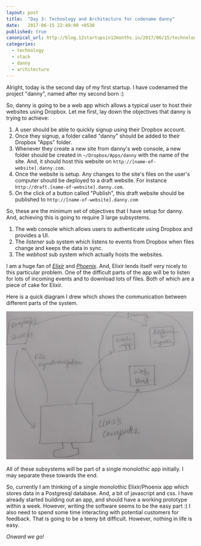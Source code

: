```yaml
---
layout: post
title:  "Day 3: Technology and Architecture for codename danny"
date:   2017-06-15 22:49:00 +0530
published: true
canonical_url: http://blog.12startupsin12months.in/2017/06/15/technology-and-architecture-for-codename-danny/
categories:
  - technology
  - stack
  - danny
  - architecture
---
```


Alright, today is the second day of my first startup. I have codenamed the project "danny", named after my second born :)

So, danny is going to be a web app which allows a typical user to host their websites using Dropbox. Let me first, lay down the objectives that danny is trying to achieve:

  1. A user should be able to quickly signup using their Dropbox account.
  2. Once they signup, a folder called "danny" should be added to their Dropbox "Apps" folder.
  3. Whenever they create a new site from danny's web console, a new folder should be created in `~/Dropbox/Apps/danny` with the name of the site. And, it should host this website on `http://[name-of-website].danny.com`.
  4. Once the website is setup. Any changes to the site's files on the user's computer should be deployed to a draft website. For instance `http://draft.[name-of-website].danny.com`.
  5. On the click of a button called "Publish", this draft website should be published to `http://[name-of-website].danny.com`

So, these are the minimum set of objectives that I have setup for danny. And, achieving this is going to require 3 large subsystems.

  1. The web console which allows users to authenticate using Dropbox and provides a UI.
  2. The *listener* sub system which listens to events from Dropbox when files change and keeps the data in sync.
  3. The *webhost* sub system which actually hosts the websites.

I am a huge fan of *[Elixir](https://elixir-lang.org/)* and *[Phoenix](http://www.phoenixframework.org/)*. And, Elixir lends itself very nicely to this particular problem.
One of the difficult parts of the app will be to listen for lots of incoming events and to download lots of files. Both of which are a piece of cake for Elixir.

Here is a quick diagram I drew which shows the communication between different parts of the system.

![danny diagram](/assets/danny-diagram-optimized.jpg)

All of these subsystems will be part of a single monolothic app initially. I may separate these towards the end.

So, currently I am thinking of a single monolothic Elixir/Phoenix app which stores data in a Postgresql database. And, a bit of javascript and css.
I have already started building out an app, and should have a working prototype within a week. However, writing the software seems to be the easy part :)
I also need to spend some time interacting with potential customers for feedback. That is going to be a teeny bit difficult. However, nothing in life is easy.

*Onward we go!*

